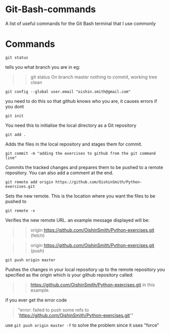 # Git-Bash-commands
A list of useful commands for the Git Bash terminal that I use commonly

# Commands

`git status`

tells you what branch you are in eg:

>>git status
On branch master
nothing to commit, working tree clean


`git config --global user.email "oishin.smith@gmail.com"`

you need to do this so that github knows who you are, it causes errors if you dont

`git init`

You need this to initialise the local directory as a Git repository

`git add .`

Adds the files in the local repository and stages them for commit.

`git commit -m "adding the exercises to github from the git command line"`

Commits the tracked changes and prepares them to be pushed to a remote repository. You can also add a comment at the end.

`git remote add origin https://github.com/OishinSmith/Python-exercises.git`

Sets the new remote. This is the location where you want the files to be pushed to

`git remote -v`

Verifies the new remote URL. an example message displayed will be: 
>>origin  https://github.com/OishinSmith/Python-exercises.git (fetch)

>>origin  https://github.com/OishinSmith/Python-exercises.git (push)

`git push origin master`

Pushes the changes in your local repository up to the remote repository you specified as the origin which is your github repository called:
>>https://github.com/OishinSmith/Python-exercises.git
in this example.

if you ever get the error code 
>"error: failed to push some refs to 'https://github.com/OishinSmith/Python-exercises.git'" 

use `git push origin master -f` to solve the problem since it uses "force"
